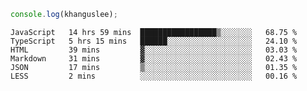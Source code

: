 ```js
console.log(khanguslee);
```

<!--START_SECTION:waka-->

```text
JavaScript   14 hrs 59 mins  █████████████████▒░░░░░░░   68.75 %
TypeScript   5 hrs 15 mins   ██████░░░░░░░░░░░░░░░░░░░   24.10 %
HTML         39 mins         ▓░░░░░░░░░░░░░░░░░░░░░░░░   03.03 %
Markdown     31 mins         ▓░░░░░░░░░░░░░░░░░░░░░░░░   02.43 %
JSON         17 mins         ▒░░░░░░░░░░░░░░░░░░░░░░░░   01.35 %
LESS         2 mins          ░░░░░░░░░░░░░░░░░░░░░░░░░   00.16 %
```

<!--END_SECTION:waka-->

<!--
**khanguslee/khanguslee** is a ✨ _special_ ✨ repository because its `README.md` (this file) appears on your GitHub profile.

Here are some ideas to get you started:

- 🔭 I’m currently working on ...
- 🌱 I’m currently learning ...
- 👯 I’m looking to collaborate on ...
- 🤔 I’m looking for help with ...
- 💬 Ask me about ...
- 📫 How to reach me: ...
- 😄 Pronouns: ...
- ⚡ Fun fact: ...
-->
